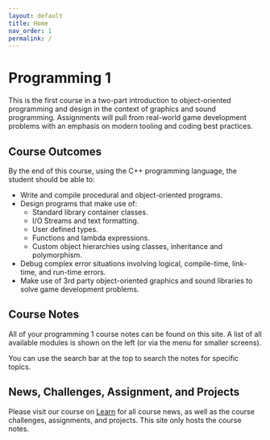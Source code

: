 ```yaml
---
layout: default
title: Home
nav_order: 1
permalink: /
---
```


# Programming 1

This is the first course in a two-part introduction to object-oriented programming and design in the context of graphics and sound programming. Assignments will pull from real-world game development problems with an emphasis on modern tooling and coding best practices.

## Course Outcomes

By the end of this course, using the C++ programming language, the student should be able to:

- Write and compile procedural and object-oriented programs.
- Design programs that make use of:
  - Standard library container classes.
  - I/O Streams and text formatting.
  - User defined types.
  - Functions and lambda expressions.
  - Custom object hierarchies using classes, inheritance and polymorphism.
- Debug complex error situations involving logical, compile-time, link-time, and run-time errors.
- Make use of 3rd party object-oriented graphics and sound libraries to solve game development problems.

## Course Notes

All of your programming 1 course notes can be found on this site. A list of all available modules is shown on the left (or via the menu for smaller screens).

You can use the search bar at the top to search the notes for specific topics.

## News, Challenges, Assignment, and Projects

Please visit our course on [Learn](https://learn.rrc.ca) for all course news, as well as the course challenges, assignments, and projects. This site only hosts the course notes.
